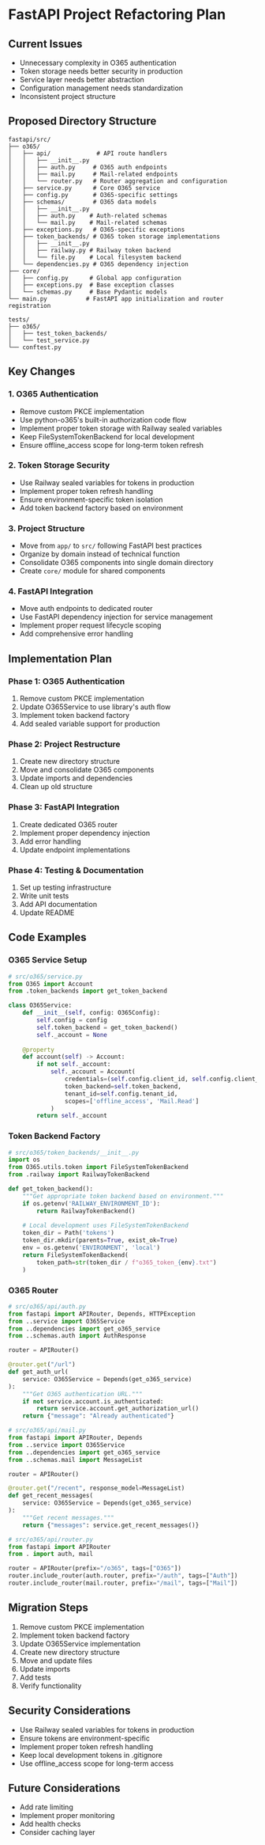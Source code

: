 # FastAPI Project Refactoring Plan

## Current Issues
- Unnecessary complexity in O365 authentication
- Token storage needs better security in production
- Service layer needs better abstraction
- Configuration management needs standardization
- Inconsistent project structure

## Proposed Directory Structure
```
fastapi/src/
├── o365/
│   ├── api/             # API route handlers
│   │   ├── __init__.py
│   │   ├── auth.py     # O365 auth endpoints
│   │   ├── mail.py     # Mail-related endpoints
│   │   └── router.py   # Router aggregation and configuration
│   ├── service.py      # Core O365 service
│   ├── config.py       # O365-specific settings
│   ├── schemas/        # O365 data models
│   │   ├── __init__.py
│   │   ├── auth.py    # Auth-related schemas
│   │   └── mail.py    # Mail-related schemas
│   ├── exceptions.py   # O365-specific exceptions
│   ├── token_backends/ # O365 token storage implementations
│   │   ├── __init__.py
│   │   ├── railway.py # Railway token backend
│   │   └── file.py    # Local filesystem backend
│   └── dependencies.py # O365 dependency injection
├── core/
│   ├── config.py      # Global app configuration
│   ├── exceptions.py  # Base exception classes
│   └── schemas.py     # Base Pydantic models
└── main.py           # FastAPI app initialization and router registration

tests/
├── o365/
│   ├── test_token_backends/
│   └── test_service.py
└── conftest.py
```

## Key Changes

### 1. O365 Authentication
- Remove custom PKCE implementation
- Use python-o365's built-in authorization code flow
- Implement proper token storage with Railway sealed variables
- Keep FileSystemTokenBackend for local development
- Ensure offline_access scope for long-term token refresh

### 2. Token Storage Security
- Use Railway sealed variables for tokens in production
- Implement proper token refresh handling
- Ensure environment-specific token isolation
- Add token backend factory based on environment

### 3. Project Structure
- Move from `app/` to `src/` following FastAPI best practices
- Organize by domain instead of technical function
- Consolidate O365 components into single domain directory
- Create `core/` module for shared components

### 4. FastAPI Integration
- Move auth endpoints to dedicated router
- Use FastAPI dependency injection for service management
- Implement proper request lifecycle scoping
- Add comprehensive error handling

## Implementation Plan

### Phase 1: O365 Authentication
1. Remove custom PKCE implementation
2. Update O365Service to use library's auth flow
3. Implement token backend factory
4. Add sealed variable support for production

### Phase 2: Project Restructure
1. Create new directory structure
2. Move and consolidate O365 components
3. Update imports and dependencies
4. Clean up old structure

### Phase 3: FastAPI Integration
1. Create dedicated O365 router
2. Implement proper dependency injection
3. Add error handling
4. Update endpoint implementations

### Phase 4: Testing & Documentation
1. Set up testing infrastructure
2. Write unit tests
3. Add API documentation
4. Update README

## Code Examples

### O365 Service Setup
```python
# src/o365/service.py
from O365 import Account
from .token_backends import get_token_backend

class O365Service:
    def __init__(self, config: O365Config):
        self.config = config
        self.token_backend = get_token_backend()
        self._account = None
        
    @property
    def account(self) -> Account:
        if not self._account:
            self._account = Account(
                credentials=(self.config.client_id, self.config.client_secret),
                token_backend=self.token_backend,
                tenant_id=self.config.tenant_id,
                scopes=['offline_access', 'Mail.Read']
            )
        return self._account
```

### Token Backend Factory
```python
# src/o365/token_backends/__init__.py
import os
from O365.utils.token import FileSystemTokenBackend
from .railway import RailwayTokenBackend

def get_token_backend():
    """Get appropriate token backend based on environment."""
    if os.getenv('RAILWAY_ENVIRONMENT_ID'):
        return RailwayTokenBackend()
    
    # Local development uses FileSystemTokenBackend
    token_dir = Path('tokens')
    token_dir.mkdir(parents=True, exist_ok=True)
    env = os.getenv('ENVIRONMENT', 'local')
    return FileSystemTokenBackend(
        token_path=str(token_dir / f"o365_token_{env}.txt")
    )
```

### O365 Router
```python
# src/o365/api/auth.py
from fastapi import APIRouter, Depends, HTTPException
from ..service import O365Service
from ..dependencies import get_o365_service
from ..schemas.auth import AuthResponse

router = APIRouter()

@router.get("/url")
def get_auth_url(
    service: O365Service = Depends(get_o365_service)
):
    """Get O365 authentication URL."""
    if not service.account.is_authenticated:
        return service.account.get_authorization_url()
    return {"message": "Already authenticated"}

# src/o365/api/mail.py
from fastapi import APIRouter, Depends
from ..service import O365Service
from ..dependencies import get_o365_service
from ..schemas.mail import MessageList

router = APIRouter()

@router.get("/recent", response_model=MessageList)
def get_recent_messages(
    service: O365Service = Depends(get_o365_service)
):
    """Get recent messages."""
    return {"messages": service.get_recent_messages()}

# src/o365/api/router.py
from fastapi import APIRouter
from . import auth, mail

router = APIRouter(prefix="/o365", tags=["O365"])
router.include_router(auth.router, prefix="/auth", tags=["Auth"])
router.include_router(mail.router, prefix="/mail", tags=["Mail"])
```

## Migration Steps
1. Remove custom PKCE implementation
2. Implement token backend factory
3. Update O365Service implementation
4. Create new directory structure
5. Move and update files
6. Update imports
7. Add tests
8. Verify functionality

## Security Considerations
- Use Railway sealed variables for tokens in production
- Ensure tokens are environment-specific
- Implement proper token refresh handling
- Keep local development tokens in .gitignore
- Use offline_access scope for long-term access

## Future Considerations
- Add rate limiting
- Implement proper monitoring
- Add health checks
- Consider caching layer 